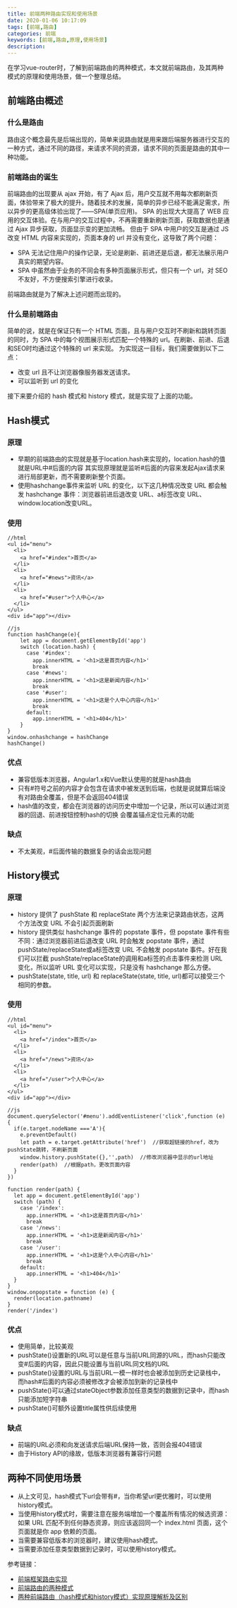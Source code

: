 ```yaml
---
title: 前端两种路由实现和使用场景
date: 2020-01-06 10:17:09
tags: [前端,路由]
categories: 前端
keywords: [前端,路由,原理,使用场景]
description: 
---
```


在学习vue-router时，了解到前端路由的两种模式，本文就前端路由，及其两种模式的原理和使用场景，做一个整理总结。

<!--more-->

前端路由概述
-------------
### 什么是路由
路由这个概念最先是后端出现的，简单来说路由就是用来跟后端服务器进行交互的一种方式，通过不同的路径，来请求不同的资源，请求不同的页面是路由的其中一种功能。

### 前端路由的诞生
前端路由的出现要从 ajax 开始，有了 Ajax 后，用户交互就不用每次都刷新页面，体验带来了极大的提升。随着技术的发展，简单的异步已经不能满足需求，所以异步的更高级体验出现了——SPA(单页应用)。
SPA 的出现大大提高了 WEB 应用的交互体验。在与用户的交互过程中，不再需要重新刷新页面，获取数据也是通过 Ajax 异步获取，页面显示变的更加流畅。
但由于 SPA 中用户的交互是通过 JS 改变 HTML 内容来实现的，页面本身的 url 并没有变化，这导致了两个问题：
+ SPA 无法记住用户的操作记录，无论是刷新、前进还是后退，都无法展示用户真实的期望内容。
+ SPA 中虽然由于业务的不同会有多种页面展示形式，但只有一个 url，对 SEO 不友好，不方便搜索引擎进行收录。

前端路由就是为了解决上述问题而出现的。

### 什么是前端路由
简单的说，就是在保证只有一个 HTML 页面，且与用户交互时不刷新和跳转页面的同时，为 SPA 中的每个视图展示形式匹配一个特殊的 url。在刷新、前进、后退和SEO时均通过这个特殊的 url 来实现。
为实现这一目标，我们需要做到以下二点：
+ 改变 url 且不让浏览器像服务器发送请求。
+ 可以监听到 url 的变化

接下来要介绍的 hash 模式和 history 模式，就是实现了上面的功能。

Hash模式
-------------
### 原理
+ 早期的前端路由的实现就是基于location.hash来实现的，location.hash的值就是URL中#后面的内容
其实现原理就是监听#后面的内容来发起Ajax请求来进行局部更新，而不需要刷新整个页面。
+ 使用hashchange事件来监听 URL 的变化，以下这几种情况改变 URL 都会触发 hashchange 事件：浏览器前进后退改变 URL、a标签改变 URL、window.location改变URL。

### 使用
```
//html
<ul id="menu">
  <li>
    <a href="#index">首页</a>
  </li>
  <li>
    <a href="#news">资讯</a>
  </li>
  <li>
    <a href="#user">个人中心</a>
  </li>
</ul>
<div id="app"></div>

//js
function hashChange(e){
    let app = document.getElementById('app')
    switch (location.hash) {
      case '#index':
        app.innerHTML = '<h1>这是首页内容</h1>'
        break
      case '#news':
        app.innerHTML = '<h1>这是新闻内容</h1>'
        break
      case '#user':
        app.innerHTML = '<h1>这是个人中心内容</h1>'
        break
      default:
        app.innerHTML = '<h1>404</h1>'
    }
}
window.onhashchange = hashChange
hashChange()
```

### 优点
+ 兼容低版本浏览器，Angular1.x和Vue默认使用的就是hash路由
+ 只有#符号之前的内容才会包含在请求中被发送到后端，也就是说就算后端没有对路由全覆盖，但是不会返回404错误
+ hash值的改变，都会在浏览器的访问历史中增加一个记录，所以可以通过浏览器的回退、前进按钮控制hash的切换
会覆盖锚点定位元素的功能

### 缺点
+ 不太美观，#后面传输的数据复杂的话会出现问题

History模式
-------------
### 原理
+ history 提供了 pushState 和 replaceState 两个方法来记录路由状态，这两个方法改变 URL 不会引起页面刷新
+ history 提供类似 hashchange 事件的 popstate 事件，但 popstate 事件有些不同：通过浏览器前进后退改变 URL 时会触发 popstate 事件，通过pushState/replaceState或a标签改变 URL 不会触发 popstate 事件。好在我们可以拦截 pushState/replaceState的调用和a标签的点击事件来检测 URL 变化，所以监听 URL 变化可以实现，只是没有 hashchange 那么方便。
+ pushState(state, title, url) 和 replaceState(state, title, url)都可以接受三个相同的参数。

### 使用
```
//html
<ul id="menu">
  <li>
    <a href="/index">首页</a>
  </li>
  <li>
    <a href="/news">资讯</a>
  </li>
  <li>
    <a href="/user">个人中心</a>
  </li>
</ul>
<div id="app"></div>

//js
document.querySelector('#menu').addEventListener('click',function (e) {
  if(e.target.nodeName ==='A'){
    e.preventDefault()
    let path = e.target.getAttribute('href')  //获取超链接的href，改为pushState跳转，不刷新页面
    window.history.pushState({},'',path)  //修改浏览器中显示的url地址
    render(path)  //根据path，更改页面内容
  }
})

function render(path) {
  let app = document.getElementById('app')
  switch (path) {
    case '/index':
      app.innerHTML = '<h1>这是首页内容</h1>'
      break
    case '/news':
      app.innerHTML = '<h1>这是新闻内容</h1>'
      break
    case '/user':
      app.innerHTML = '<h1>这是个人中心内容</h1>'
      break
    default:
      app.innerHTML = '<h1>404</h1>'
  }
}
window.onpopstate = function (e) {
  render(location.pathname)
}
render('/index')
```

### 优点
+ 使用简单，比较美观
+ pushState()设置新的URL可以是任意与当前URL同源的URL，而hash只能改变#后面的内容，因此只能设置与当前URL同文档的URL
+ pushState()设置的URL与当前URL一模一样时也会被添加到历史记录栈中，而hash#后面的内容必须被修改才会被添加到新的记录栈中
+ pushState()可以通过stateObject参数添加任意类型的数据到记录中，而hash只能添加短字符串
+ pushState()可额外设置title属性供后续使用

### 缺点
+ 前端的URL必须和向发送请求后端URL保持一致，否则会报404错误
+ 由于History API的缘故，低版本浏览器有兼容行问题

两种不同使用场景
-------------
+ 从上文可见，hash模式下url会带有#，当你希望url更优雅时，可以使用history模式。
+ 当使用history模式时，需要注意在服务端增加一个覆盖所有情况的候选资源：如果 URL 匹配不到任何静态资源，则应该返回同一个 index.html 页面，这个页面就是你 app 依赖的页面。
+ 当需要兼容低版本的浏览器时，建议使用hash模式。
+ 当需要添加任意类型数据到记录时，可以使用history模式。

参考链接：
+ [前端框架路由实现](https://juejin.im/post/5da9d07c6fb9a04de6513a82)
+ [前端路由的两种模式](https://www.jianshu.com/p/5aab4a6711d5)
+ [两种前端路由（hash模式和history模式）实现原理解析及区别](http://m.shanhuxueyuan.com/news/detail/137.html)